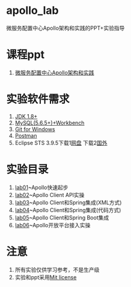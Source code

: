 # apollo_lab
微服务配置中心Apollo架构和实践的PPT+实验指导


# 课程ppt
1. [微服务配置中心Apollo架构和实践](ppt/微服务配置中心Apollo架构和实践.pdf)

# 实验软件需求
1. [JDK 1.8+](http://www.oracle.com/technetwork/java/javase/downloads/jdk8-downloads-2133151.html)
2. [MySQL(5.6.5+)+Workbench](https://dev.mysql.com/downloads/)
3. [Git for Windows](https://gitforwindows.org/)
4. [Postman](https://www.getpostman.com/)
5. Eclipse STS 3.9.5下载1[网盘](https://pan.baidu.com/s/1xqy4G_r9N24WODBBuGlIog) 下载2[国外](https://spring.io/tools)

# 实验目录
1. [lab01](lab01)~Apollo快速起步
2. [lab02](lab02)~Apollo Client API实操
3. [lab03](lab03)~Apollo Client和Spring集成(XML方式)
4. [lab04](lab04)~Apollo Client和Spring集成(代码方式)
5. [lab05](lab05)~Apollo Client和Spring Boot集成
6. [lab06](lab06)~Apollo开放平台接入实操

# 注意
1. 所有实验仅供学习参考，不是生产级
2. 实验和ppt采用[Mit license](LICENSE)

